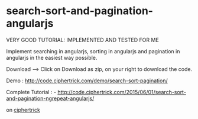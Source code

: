 # search-sort-and-pagination-angularjs
VERY GOOD TUTORIAL: IMPLEMENTED AND TESTED FOR ME

Implement searching in angularjs, sorting in angularjs and pagination in angularjs in the easiest way possible.

Download --> Click on Download as zip, on your right to download the code.

Demo : <a href="http://code.ciphertrick.com/demo/search-sort-pagination/">http://code.ciphertrick.com/demo/search-sort-pagination/</a> </br>

Complete Tutorial : - <a href="http://code.ciphertrick.com/2015/06/01/search-sort-and-pagination-ngrepeat-angularjs/">http://code.ciphertrick.com/2015/06/01/search-sort-and-pagination-ngrepeat-angularjs/</a>

on <a href="https://ciphertrick.com">ciphertrick</a>
